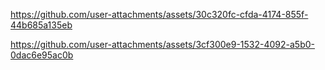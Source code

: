 https://github.com/user-attachments/assets/30c320fc-cfda-4174-855f-44b685a135eb

https://github.com/user-attachments/assets/3cf300e9-1532-4092-a5b0-0dac6e95ac0b
